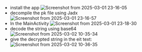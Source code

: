 - install the app
![Screenshot from 2025-03-01 23-16-05](https://github.com/user-attachments/assets/66cb4a92-0cde-4cd0-9b7c-60a033f5e66a)
- decompile the pk file using Jadx
![Screenshot from 2025-03-01 23-16-57](https://github.com/user-attachments/assets/61ae46a8-1b14-4069-b397-a5cd12891c99)
- In the MainActivity
![Screenshot from 2025-03-01 23-18-30](https://github.com/user-attachments/assets/e8ce6135-18d9-4047-b6ed-71c765fcc563)
- decode the string using base64
![Screenshot from 2025-03-02 10-35-34](https://github.com/user-attachments/assets/1ccf067b-1b2b-4569-84d4-71a6edd46da4)
- give the decrypted string in the eit text:
![Screenshot from 2025-03-02 10-36-35](https://github.com/user-attachments/assets/78ae0ca5-4cdd-4bbc-ac1f-07e492115e1c)



